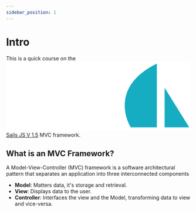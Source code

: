 ```yaml
---
sidebar_position: 1
---
```


# Intro

This is a quick course on the ![Sails JS Logo](img/logo_sails.png)  [Sails JS V 1.5](https://sailsjs.com/) MVC framework.

## What is an MVC Framework?

A Model-View-Controller (MVC) framework is a software architectural pattern that separates an application into three interconnected components

- **Model**: Matters data, it's storage and retrieval.
- **View**: Displays data to the user.
- **Controller**: Interfaces the view and the Model, transforming data to view and vice-versa.
